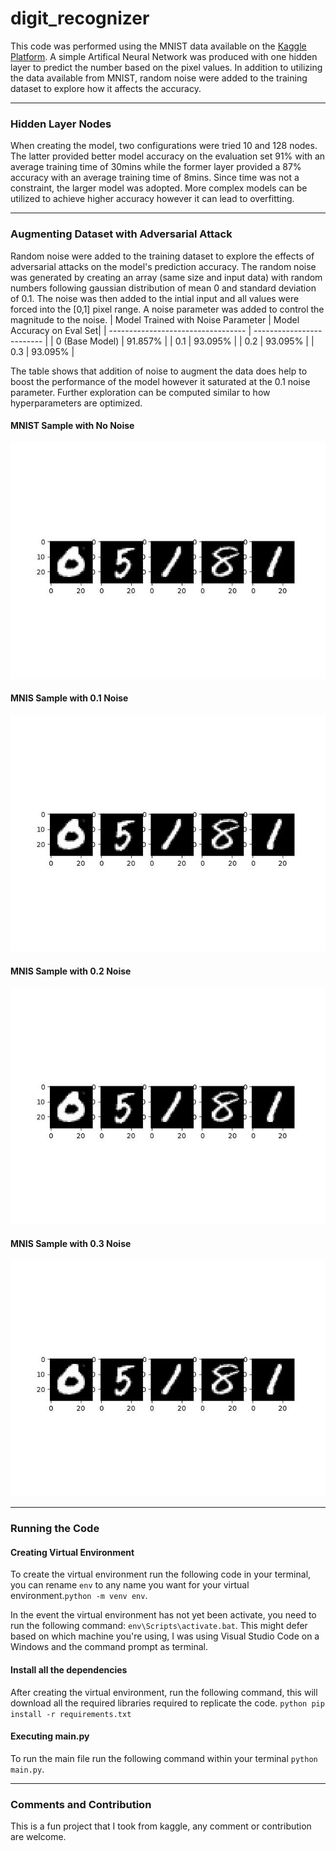 # digit_recognizer
This code was performed using the MNIST data available on the [Kaggle Platform](https://www.kaggle.com/competitions/digit-recognizer). A simple Artifical Neural Network was produced with one hidden layer to predict the number based on the pixel values. In addition to utilizing the data available from MNIST, random noise were added to the training dataset to explore how it affects the accuracy. 

___
### Hidden Layer Nodes
When creating the model, two configurations were tried 10 and 128 nodes. The latter provided better model accuracy on the evaluation set 91% with an average training time of 30mins while the former layer provided a 87% accuracy with an average training time of 8mins. Since time was not a constraint, the larger model was adopted. More complex models can be utilized to achieve higher accuracy however it can lead to overfitting.
___
### Augmenting Dataset with Adversarial Attack
Random noise were added to the training dataset to explore the effects of adversarial attacks on the model's prediction accuracy. The random noise was generated by creating an array (same size and input data) with random numbers following gaussian distribution of mean 0 and standard deviation of 0.1. The noise was then added to the intial input and all values were forced into the [0,1] pixel range. A noise parameter was added to control the magnitude to the noise. 
| Model Trained with Noise Parameter | Model Accuracy on Eval Set|
| ---------------------------------- | ------------------------- |
| 0 (Base Model)                     | 91.857%                   |
| 0.1                                | 93.095%                   |
| 0.2                                | 93.095%                   |
| 0.3                                | 93.095%                   |

The table shows that addition of noise to augment the data does help to boost the performance of the model however it saturated at the 0.1 noise parameter. Further exploration can be computed similar to how hyperparameters are optimized. 

#### MNIST Sample with No Noise
![no noise](https://github.com/RobinRamdin13/digit_recognizer/blob/main/plots/0.0_samples.jpeg)
#### MNIS Sample with 0.1 Noise
![0.1 noise](https://github.com/RobinRamdin13/digit_recognizer/blob/main/plots/0.1_samples.jpeg)
#### MNIS Sample with 0.2 Noise
![0.2 noise](https://github.com/RobinRamdin13/digit_recognizer/blob/main/plots/0.2_samples.jpeg)
#### MNIS Sample with 0.3 Noise
![0.3 noise](https://github.com/RobinRamdin13/digit_recognizer/blob/main/plots/0.3_samples.jpeg)

___
### Running the Code 
#### Creating Virtual Environment
To create the virtual environment run the following code in your terminal, you can rename `env` to any name you want for your virtual environment.`python -m venv env`.

In the event the virtual environment has not yet been activate, you need to run the following command: `env\Scripts\activate.bat`. This might defer based on which machine you're using, I was using Visual Studio Code on a Windows and the command prompt as terminal. 

#### Install all the dependencies 
After creating the virtual environment, run the following command, this will download all the required libraries required to replicate the code. `python pip install -r requirements.txt`

#### Executing main.py
To run the main file run the following command within your terminal `python main.py`.

___
### Comments and Contribution 
This is a fun project that I took from kaggle, any comment or contribution are welcome.